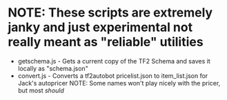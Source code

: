 # NOTE: These scripts are extremely janky and just experimental not really meant as "reliable" utilities
- getschema.js - Gets a current copy of the TF2 Schema and saves it locally as "schema.json"
- convert.js - Converts a tf2autobot pricelist.json to item_list.json for Jack's autopricer
NOTE: Some names won't play nicely with the pricer, but most *should*
